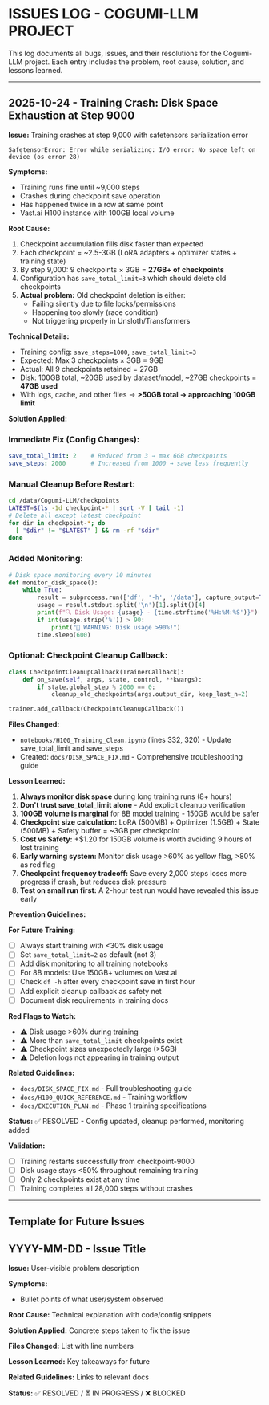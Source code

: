 # ISSUES LOG - COGUMI-LLM PROJECT

This log documents all bugs, issues, and their resolutions for the Cogumi-LLM project. Each entry includes the problem, root cause, solution, and lessons learned.

---

## 2025-10-24 - Training Crash: Disk Space Exhaustion at Step 9000

**Issue:** Training crashes at step 9,000 with safetensors serialization error
```
SafetensorError: Error while serializing: I/O error: No space left on device (os error 28)
```

**Symptoms:**
- Training runs fine until ~9,000 steps
- Crashes during checkpoint save operation
- Has happened twice in a row at same point
- Vast.ai H100 instance with 100GB local volume

**Root Cause:**
1. Checkpoint accumulation fills disk faster than expected
2. Each checkpoint = ~2.5-3GB (LoRA adapters + optimizer states + training state)
3. By step 9,000: 9 checkpoints × 3GB = **27GB+ of checkpoints**
4. Configuration has `save_total_limit=3` which should delete old checkpoints
5. **Actual problem:** Old checkpoint deletion is either:
   - Failing silently due to file locks/permissions
   - Happening too slowly (race condition)
   - Not triggering properly in Unsloth/Transformers

**Technical Details:**
- Training config: `save_steps=1000`, `save_total_limit=3`
- Expected: Max 3 checkpoints × 3GB = 9GB
- Actual: All 9 checkpoints retained = 27GB
- Disk: 100GB total, ~20GB used by dataset/model, ~27GB checkpoints = **47GB used**
- With logs, cache, and other files → **>50GB total → approaching 100GB limit**

**Solution Applied:**

### Immediate Fix (Config Changes):
```yaml
save_total_limit: 2    # Reduced from 3 → max 6GB checkpoints
save_steps: 2000       # Increased from 1000 → save less frequently
```

### Manual Cleanup Before Restart:
```bash
cd /data/Cogumi-LLM/checkpoints
LATEST=$(ls -1d checkpoint-* | sort -V | tail -1)
# Delete all except latest checkpoint
for dir in checkpoint-*; do
  [ "$dir" != "$LATEST" ] && rm -rf "$dir"
done
```

### Added Monitoring:
```python
# Disk space monitoring every 10 minutes
def monitor_disk_space():
    while True:
        result = subprocess.run(['df', '-h', '/data'], capture_output=True, text=True)
        usage = result.stdout.split('\n')[1].split()[4]
        print(f"🔍 Disk Usage: {usage} - {time.strftime('%H:%M:%S')}")
        if int(usage.strip('%')) > 90:
            print("🚨 WARNING: Disk usage >90%!")
        time.sleep(600)
```

### Optional: Checkpoint Cleanup Callback:
```python
class CheckpointCleanupCallback(TrainerCallback):
    def on_save(self, args, state, control, **kwargs):
        if state.global_step % 2000 == 0:
            cleanup_old_checkpoints(args.output_dir, keep_last_n=2)

trainer.add_callback(CheckpointCleanupCallback())
```

**Files Changed:**
- `notebooks/H100_Training_Clean.ipynb` (lines 332, 320) - Update save_total_limit and save_steps
- Created: `docs/DISK_SPACE_FIX.md` - Comprehensive troubleshooting guide

**Lesson Learned:**

1. **Always monitor disk space** during long training runs (8+ hours)
2. **Don't trust save_total_limit alone** - Add explicit cleanup verification
3. **100GB volume is marginal** for 8B model training - 150GB would be safer
4. **Checkpoint size calculation:** LoRA (500MB) + Optimizer (1.5GB) + State (500MB) + Safety buffer = ~3GB per checkpoint
5. **Cost vs Safety:** +$1.20 for 150GB volume is worth avoiding 9 hours of lost training
6. **Early warning system:** Monitor disk usage >60% as yellow flag, >80% as red flag
7. **Checkpoint frequency tradeoff:** Save every 2,000 steps loses more progress if crash, but reduces disk pressure
8. **Test on small run first:** A 2-hour test run would have revealed this issue early

**Prevention Guidelines:**

**For Future Training:**
- [ ] Always start training with <30% disk usage
- [ ] Set `save_total_limit=2` as default (not 3)
- [ ] Add disk monitoring to all training notebooks
- [ ] For 8B models: Use 150GB+ volumes on Vast.ai
- [ ] Check `df -h` after every checkpoint save in first hour
- [ ] Add explicit cleanup callback as safety net
- [ ] Document disk requirements in training docs

**Red Flags to Watch:**
- ⚠️  Disk usage >60% during training
- ⚠️  More than `save_total_limit` checkpoints exist
- ⚠️  Checkpoint sizes unexpectedly large (>5GB)
- ⚠️  Deletion logs not appearing in training output

**Related Guidelines:**
- `docs/DISK_SPACE_FIX.md` - Full troubleshooting guide
- `docs/H100_QUICK_REFERENCE.md` - Training workflow
- `docs/EXECUTION_PLAN.md` - Phase 1 training specifications

**Status:** ✅ RESOLVED - Config updated, cleanup performed, monitoring added

**Validation:**
- [ ] Training restarts successfully from checkpoint-9000
- [ ] Disk usage stays <50% throughout remaining training
- [ ] Only 2 checkpoints exist at any time
- [ ] Training completes all 28,000 steps without crashes

---

## Template for Future Issues

## YYYY-MM-DD - Issue Title

**Issue:** User-visible problem description

**Symptoms:**
- Bullet points of what user/system observed

**Root Cause:** 
Technical explanation with code/config snippets

**Solution Applied:**
Concrete steps taken to fix the issue

**Files Changed:** 
List with line numbers

**Lesson Learned:**
Key takeaways for future

**Related Guidelines:** 
Links to relevant docs

**Status:** ✅ RESOLVED / ⏳ IN PROGRESS / ❌ BLOCKED
